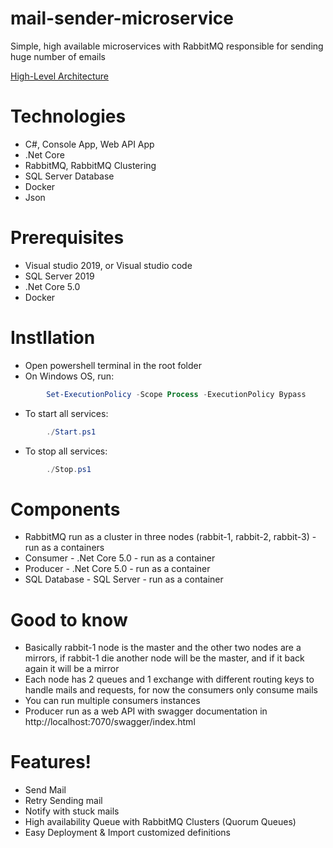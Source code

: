 # mail-sender-microservice
Simple, high available microservices with RabbitMQ responsible for sending huge number of emails


[High-Level Architecture](https://user-images.githubusercontent.com/29948653/114420264-75efcb00-9bb4-11eb-8d8e-cee832b9f9c7.png)

# Technologies
* C#, Console App, Web API App
* .Net Core
* RabbitMQ, RabbitMQ Clustering
* SQL Server Database
* Docker
* Json 

# Prerequisites
 - Visual studio 2019, or Visual studio code
 - SQL Server 2019
 - .Net Core 5.0
 - Docker

# Instllation
- Open powershell terminal in the root folder
- On Windows OS, run:
```powershell
        Set-ExecutionPolicy -Scope Process -ExecutionPolicy Bypass
```
- To start all services:
```powershell
        ./Start.ps1
```
- To stop all services:
```powershell
        ./Stop.ps1
```

# Components
  - RabbitMQ run as a cluster in three nodes (rabbit-1, rabbit-2, rabbit-3) - run as a containers
  - Consumer - .Net Core 5.0 - run as a container
  - Producer - .Net Core 5.0 - run as a container
  - SQL Database - SQL Server - run as a container
         

# Good to know
  - Basically rabbit-1 node is the master and the other two nodes are a mirrors, if rabbit-1 die another node will be the master, and if it back again it will be a mirror
  - Each node has 2 queues and 1 exchange with different routing keys to handle mails and requests, for now the consumers only consume mails
  - You can run multiple consumers instances
  - Producer run as a web API with swagger documentation in http://localhost:7070/swagger/index.html

# Features!
  - Send Mail
  - Retry Sending mail
  - Notify with stuck mails
  - High availability Queue with RabbitMQ Clusters (Quorum  Queues)
  - Easy Deployment & Import customized definitions


